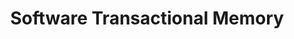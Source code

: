 ---
title: Software Transactional Memory
description: Software Transactional Memory
tags: [concurrent programming, scala]
---
